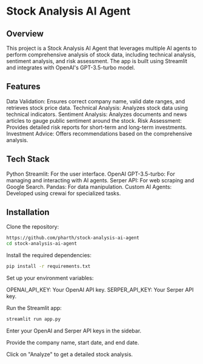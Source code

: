 
# Stock Analysis AI Agent



## Overview
This project is a Stock Analysis AI Agent that leverages multiple AI agents to perform comprehensive analysis of stock data, including technical analysis, sentiment analysis, and risk assessment. The app is built using Streamlit and integrates with OpenAI's GPT-3.5-turbo model.

## Features
Data Validation: Ensures correct company name, valid date ranges, and retrieves stock price data.
Technical Analysis: Analyzes stock data using technical indicators.
Sentiment Analysis: Analyzes documents and news articles to gauge public sentiment around the stock.
Risk Assessment: Provides detailed risk reports for short-term and long-term investments.
Investment Advice: Offers recommendations based on the comprehensive analysis.

## Tech Stack
Python
Streamlit: For the user interface.
OpenAI GPT-3.5-turbo: For managing and interacting with AI agents.
Serper API: For web scraping and Google Search.
Pandas: For data manipulation.
Custom AI Agents: Developed using crewai for specialized tasks.

## Installation
Clone the repository:

```bash
https://github.com/pharth/stock-analysis-ai-agent
cd stock-analysis-ai-agent
```

Install the required dependencies:

```bash
pip install -r requirements.txt
```
Set up your environment variables:

OPENAI_API_KEY: Your OpenAI API key.
SERPER_API_KEY: Your Serper API key.


Run the Streamlit app:

```bash
streamlit run app.py
```
Enter your OpenAI and Serper API keys in the sidebar.

Provide the company name, start date, and end date.

Click on "Analyze" to get a detailed stock analysis.

